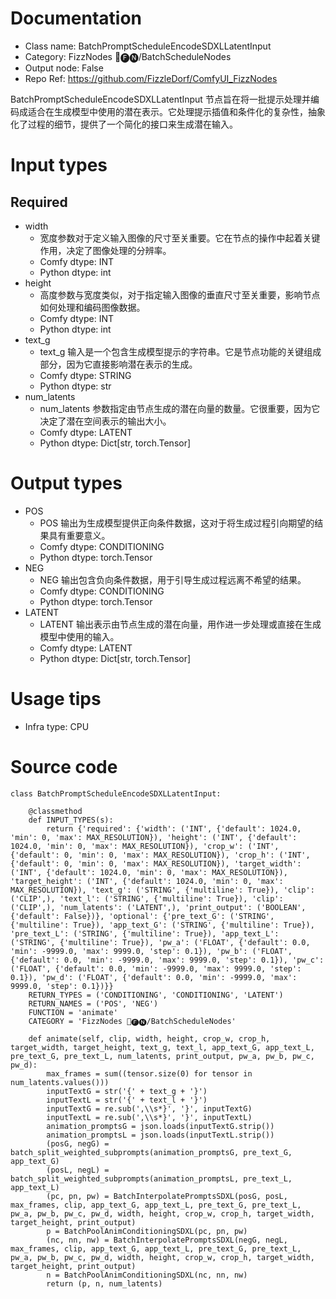 # Documentation
- Class name: BatchPromptScheduleEncodeSDXLLatentInput
- Category: FizzNodes 📅🅕🅝/BatchScheduleNodes
- Output node: False
- Repo Ref: https://github.com/FizzleDorf/ComfyUI_FizzNodes

BatchPromptScheduleEncodeSDXLLatentInput 节点旨在将一批提示处理并编码成适合在生成模型中使用的潜在表示。它处理提示插值和条件化的复杂性，抽象化了过程的细节，提供了一个简化的接口来生成潜在输入。

# Input types
## Required
- width
    - 宽度参数对于定义输入图像的尺寸至关重要。它在节点的操作中起着关键作用，决定了图像处理的分辨率。
    - Comfy dtype: INT
    - Python dtype: int
- height
    - 高度参数与宽度类似，对于指定输入图像的垂直尺寸至关重要，影响节点如何处理和编码图像数据。
    - Comfy dtype: INT
    - Python dtype: int
- text_g
    - text_g 输入是一个包含生成模型提示的字符串。它是节点功能的关键组成部分，因为它直接影响潜在表示的生成。
    - Comfy dtype: STRING
    - Python dtype: str
- num_latents
    - num_latents 参数指定由节点生成的潜在向量的数量。它很重要，因为它决定了潜在空间表示的输出大小。
    - Comfy dtype: LATENT
    - Python dtype: Dict[str, torch.Tensor]

# Output types
- POS
    - POS 输出为生成模型提供正向条件数据，这对于将生成过程引向期望的结果具有重要意义。
    - Comfy dtype: CONDITIONING
    - Python dtype: torch.Tensor
- NEG
    - NEG 输出包含负向条件数据，用于引导生成过程远离不希望的结果。
    - Comfy dtype: CONDITIONING
    - Python dtype: torch.Tensor
- LATENT
    - LATENT 输出表示由节点生成的潜在向量，用作进一步处理或直接在生成模型中使用的输入。
    - Comfy dtype: LATENT
    - Python dtype: Dict[str, torch.Tensor]

# Usage tips
- Infra type: CPU

# Source code
```
class BatchPromptScheduleEncodeSDXLLatentInput:

    @classmethod
    def INPUT_TYPES(s):
        return {'required': {'width': ('INT', {'default': 1024.0, 'min': 0, 'max': MAX_RESOLUTION}), 'height': ('INT', {'default': 1024.0, 'min': 0, 'max': MAX_RESOLUTION}), 'crop_w': ('INT', {'default': 0, 'min': 0, 'max': MAX_RESOLUTION}), 'crop_h': ('INT', {'default': 0, 'min': 0, 'max': MAX_RESOLUTION}), 'target_width': ('INT', {'default': 1024.0, 'min': 0, 'max': MAX_RESOLUTION}), 'target_height': ('INT', {'default': 1024.0, 'min': 0, 'max': MAX_RESOLUTION}), 'text_g': ('STRING', {'multiline': True}), 'clip': ('CLIP',), 'text_l': ('STRING', {'multiline': True}), 'clip': ('CLIP',), 'num_latents': ('LATENT',), 'print_output': ('BOOLEAN', {'default': False})}, 'optional': {'pre_text_G': ('STRING', {'multiline': True}), 'app_text_G': ('STRING', {'multiline': True}), 'pre_text_L': ('STRING', {'multiline': True}), 'app_text_L': ('STRING', {'multiline': True}), 'pw_a': ('FLOAT', {'default': 0.0, 'min': -9999.0, 'max': 9999.0, 'step': 0.1}), 'pw_b': ('FLOAT', {'default': 0.0, 'min': -9999.0, 'max': 9999.0, 'step': 0.1}), 'pw_c': ('FLOAT', {'default': 0.0, 'min': -9999.0, 'max': 9999.0, 'step': 0.1}), 'pw_d': ('FLOAT', {'default': 0.0, 'min': -9999.0, 'max': 9999.0, 'step': 0.1})}}
    RETURN_TYPES = ('CONDITIONING', 'CONDITIONING', 'LATENT')
    RETURN_NAMES = ('POS', 'NEG')
    FUNCTION = 'animate'
    CATEGORY = 'FizzNodes 📅🅕🅝/BatchScheduleNodes'

    def animate(self, clip, width, height, crop_w, crop_h, target_width, target_height, text_g, text_l, app_text_G, app_text_L, pre_text_G, pre_text_L, num_latents, print_output, pw_a, pw_b, pw_c, pw_d):
        max_frames = sum((tensor.size(0) for tensor in num_latents.values()))
        inputTextG = str('{' + text_g + '}')
        inputTextL = str('{' + text_l + '}')
        inputTextG = re.sub(',\\s*}', '}', inputTextG)
        inputTextL = re.sub(',\\s*}', '}', inputTextL)
        animation_promptsG = json.loads(inputTextG.strip())
        animation_promptsL = json.loads(inputTextL.strip())
        (posG, negG) = batch_split_weighted_subprompts(animation_promptsG, pre_text_G, app_text_G)
        (posL, negL) = batch_split_weighted_subprompts(animation_promptsL, pre_text_L, app_text_L)
        (pc, pn, pw) = BatchInterpolatePromptsSDXL(posG, posL, max_frames, clip, app_text_G, app_text_L, pre_text_G, pre_text_L, pw_a, pw_b, pw_c, pw_d, width, height, crop_w, crop_h, target_width, target_height, print_output)
        p = BatchPoolAnimConditioningSDXL(pc, pn, pw)
        (nc, nn, nw) = BatchInterpolatePromptsSDXL(negG, negL, max_frames, clip, app_text_G, app_text_L, pre_text_G, pre_text_L, pw_a, pw_b, pw_c, pw_d, width, height, crop_w, crop_h, target_width, target_height, print_output)
        n = BatchPoolAnimConditioningSDXL(nc, nn, nw)
        return (p, n, num_latents)
```